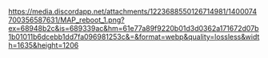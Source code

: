 https://media.discordapp.net/attachments/1223688550126714981/1400074700356587631/MAP_reboot_1.png?ex=68948b2c&is=689339ac&hm=61e77a89f9220b01d3d0362a171672d07b1b01011b6dcebb1dd7fa096981253c&=&format=webp&quality=lossless&width=1635&height=1206
